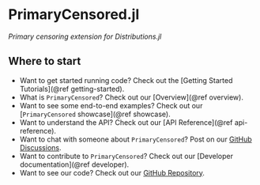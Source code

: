 # PrimaryCensored.jl

*Primary censoring extension for Distributions.jl*

## Where to start

- Want to get started running code? Check out the [Getting Started Tutorials](@ref getting-started).
- What is `PrimaryCensored`? Check out our [Overview](@ref overview).
- Want to see some end-to-end examples? Check out our [`PrimaryCensored` showcase](@ref showcase).
- Want to understand the API? Check out our [API Reference](@ref api-reference).
- Want to chat with someone about `PrimaryCensored`? Post on our [GitHub Discussions](https://github.com/epiaware/PrimaryCensored.jl/discussions).
- Want to contribute to `PrimaryCensored`? Check out our [Developer documentation](@ref developer).
- Want to see our code? Check out our [GitHub Repository](https://github.com/epiaware/PrimaryCensored.jl/).

